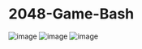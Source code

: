 # 2048-Game-Bash
![image](https://user-images.githubusercontent.com/110775919/196252600-0ac23a02-46cf-4eae-a3a3-75304c23c42a.png)
![image](https://user-images.githubusercontent.com/110775919/196252692-7b5205d1-01f8-4e4a-a535-d2c8574b1763.png)
![image](https://user-images.githubusercontent.com/110775919/196252771-34142f01-513a-49f6-b3f5-c06afa7152bc.png)
